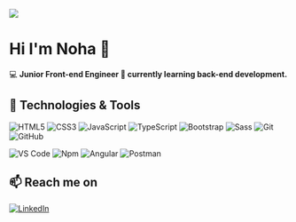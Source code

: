 ![](https://cdn.dribbble.com/users/2704414/screenshots/7466903/media/b08ab576316bd4582fef189f471cd9e5.gif)

# Hi I'm Noha 👋

:computer: **Junior Front-end Engineer 🌱 currently learning back-end development.**


## 🚀 Technologies & Tools 

![HTML5](https://img.shields.io/badge/-HTML5-%23E44D27?style=flat-square&logo=html5&logoColor=ffffff)
![CSS3](https://img.shields.io/badge/-CSS3-%231572B6?style=flat-square&logo=css3)
![JavaScript](https://img.shields.io/badge/-JavaScript-%23F7DF1C?style=flat-square&logo=javascript&logoColor=000000&labelColor=%23F7DF1C&color=%23FFCE5A)
![TypeScript](https://img.shields.io/badge/-TypeScript-007ACC?style=flat-square&logo=typescript&logoColor=white)
![Bootstrap](https://img.shields.io/badge/-Bootstrap-563D7C?style=flat-square&logo=bootstrap)
![Sass](https://img.shields.io/badge/-Sass-%23CC6699?style=flat-square&logo=sass&logoColor=ffffff)
![Git](https://img.shields.io/badge/-Git-%23F05032?style=flat-square&logo=git&logoColor=%23ffffff)
![GitHub](https://img.shields.io/badge/-GitHub-181717?style=flat-square&logo=github)

![VS Code](https://img.shields.io/badge/-VSCode-%23007ACC?style=flat-square&logo=visual-studio-code) 
![Npm](https://img.shields.io/badge/-npm-CB3837?style=flat-square&logo=npm)
![Angular](https://img.shields.io/badge/-Angular-DD0031?style=flat-square&logo=Angular)
![Postman](https://img.shields.io/badge/Postman-black?style=flat-square&logo=postman)


## 📫 Reach me on 

[![LinkedIn](https://img.shields.io/badge/-LINKEDIN-0077B5?style=for-the-badge&logo=linkedin&logoColor=white)](https://www.linkedin.com/in/noha-waheed-074b5a20b)
<!--
**nohawaheed/nohawaheed** is a ✨ _special_ ✨ repository because its `README.md` (this file) appears on your GitHub profile.

- 🔭 I’m currently working on ...
- 🌱 I’m currently learning ...
- 👯 I’m looking to collaborate on ...
- 🤔 I’m looking for help with ...
- 💬 Ask me about ...
- 📫 How to reach me: ...
- 😄 Pronouns: ...
- ⚡ Fun fact: ...
-->
